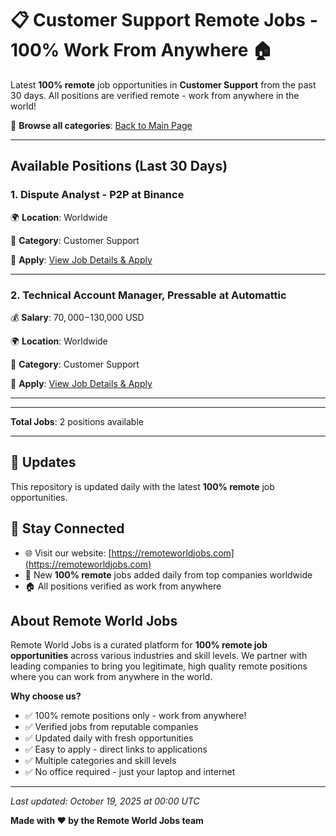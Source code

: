 # 📋 Customer Support Remote Jobs - 100% Work From Anywhere 🏠

Latest **100% remote** job opportunities in **Customer Support** from the past 30 days. All positions are verified remote - work from anywhere in the world!

🔗 **Browse all categories**: [Back to Main Page](README.md)

---

## Available Positions (Last 30 Days)

### 1. Dispute Analyst - P2P at Binance

🌍 **Location**: Worldwide

📍 **Category**: Customer Support

🔗 **Apply**: [View Job Details & Apply](https://remoteworldjobs.com/dispute-analyst-p2p-binance)

---

### 2. Technical Account Manager, Pressable at Automattic

💰 **Salary**: $70,000-$130,000 USD

🌍 **Location**: Worldwide

📍 **Category**: Customer Support

🔗 **Apply**: [View Job Details & Apply](https://remoteworldjobs.com/technical-account-manager-pressable-automattic)

---


---

**Total Jobs**: 2 positions available

---

## 🔄 Updates

This repository is updated daily with the latest **100% remote** job opportunities.

## 📧 Stay Connected

- 🌐 Visit our website: [https://remoteworldjobs.com](https://remoteworldjobs.com)
- 💼 New **100% remote** jobs added daily from top companies worldwide
- 🏠 All positions verified as work from anywhere

## About Remote World Jobs

Remote World Jobs is a curated platform for **100% remote job opportunities** across various industries and skill levels. We partner with leading companies to bring you legitimate, high quality remote positions where you can work from anywhere in the world.

**Why choose us?**
- ✅ 100% remote positions only - work from anywhere!
- ✅ Verified jobs from reputable companies
- ✅ Updated daily with fresh opportunities
- ✅ Easy to apply - direct links to applications
- ✅ Multiple categories and skill levels
- ✅ No office required - just your laptop and internet

---

_Last updated: October 19, 2025 at 00:00 UTC_

**Made with ❤️ by the Remote World Jobs team**

